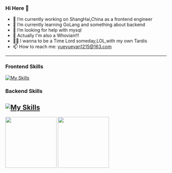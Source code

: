 ### Hi Here 👋
<!-- 
<picture>
  <source media="(prefers-color-scheme: dark)" srcset="https://github.com/earthaYan/earthaYan/blob/main/3072.webp">
  <source media="(prefers-color-scheme: light)" srcset="https://github.com/earthaYan/earthaYan/blob/main/3072.webp">
  <img alt="Shows an illustrated sun in light mode and a moon with stars in dark mode." src="https://github.com/earthaYan/earthaYan/blob/main/3072.webp">
</picture>
-->

- 🔭 I’m currently working on ShangHai,China as a frontend engineer
- 🌱 I’m currently learning GoLang and something about backend
- 🤔 I’m looking for help with mysql
- 🎁 Actually I'm  also a Whovian!!!
- 👩‍🎓 I wanna to be a Time Lord someday,LOL,with my own Tardis
- 📫 How to reach me: yueyueyan1215@163.com
---
### Frontend Skills
[![My Skills](https://skillicons.dev/icons?i=js,html,css,react,vue,webpack)](https://skillicons.dev)
### Backend Skills
[![My Skills](https://skillicons.dev/icons?i=go,docker,express)](https://skillicons.dev)
---
<a href="#"><img src="https://github-readme-stats-crlnmfdzg-tifan.vercel.app/api?username=earthaYan&count_private=true&show_icons=true" height="160" /></a>
<a href="#"><img src="https://github-readme-stats-crlnmfdzg-tifan.vercel.app/api/top-langs/?username=earthaYan&langs_count=8&layout=compact" height="160"/></a>

